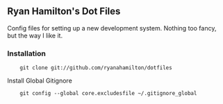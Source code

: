 ## Ryan Hamilton's Dot Files

Config files for setting up a new development system. Nothing too fancy, but the way I like it.

### Installation

        git clone git://github.com/ryanahamilton/dotfiles

Install Global Gitignore

        git config --global core.excludesfile ~/.gitignore_global

